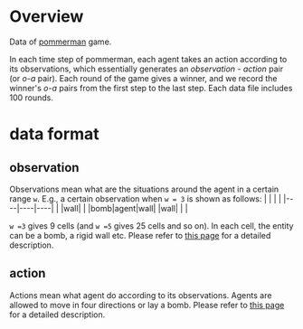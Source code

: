 # Overview
Data of [pommerman](https://github.com/YichenGong/Agent47Agent) game. 

In each time step of pommerman, each agent takes an action according to its observations, which essentially generates an *observation - action* pair (or *o-a* pair). Each round of the game gives a winner, and we record the winner's *o-a* pairs from the first step to the last step. Each data file includes 100 rounds.

# data format

## observation
Observations mean what are the situations around the agent in a certain range `w`. E.g., a certain observation when `w = 3` is shown as follows:
|    |    |    |
|----|----|----|
|    |wall|    |
|bomb|agent|wall|
|wall|    |    |

`w =3` gives 9 cells (and `w =5` gives 25 cells and so on). In each cell, the entity can be a bomb, a rigid wall etc. Please refer to [this page](https://github.com/MultiAgentLearning/playground/tree/master/pommerman#agent-observations) for a detailed description. 

## action
Actions mean what agent do according to its observations. Agents are allowed to move in four directions or lay a bomb. Please refer to [this page](https://github.com/MultiAgentLearning/playground/tree/master/pommerman#agent-observations) for a detailed description. 
